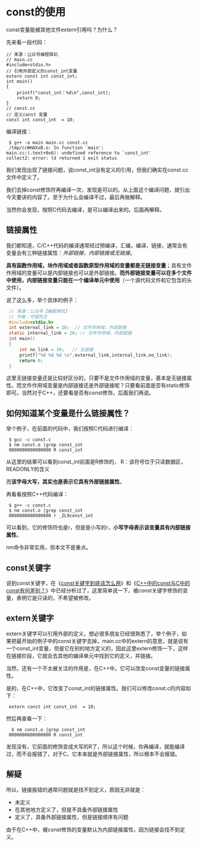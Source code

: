 # const的使用

const变量能被其他文件extern引用吗？为什么？

先来看一段代码：

```
// 来源：公众号编程珠玑
// main.cc
#include<stdio.h>
// 引用外部定义的const_int变量
extern const int const_int;
int main()
{
    printf("const_int：%d\n",const_int);
    return 0;
}
// const.cc
// 定义const 变量
const int const_int  = 10;
```

编译链接：

```
 $ g++ -o main main.cc const.cc
 /tmp/ccWHAXxB.o: In function `main':
main.cc:(.text+0x6): undefined reference to `const_int'
collect2: error: ld returned 1 exit status
```

我们发现出现了链接问题，说const_int没有定义的引用，但我们确实在const.cc文件中定义了。

我们去掉const修饰符再编译一次，发现是可以的。从上面这个编译问题，就引出今天要讲的内容了。至于为什么会编译不过，最后再做解释。

当然你会发现，按照C代码去编译，是可以编译出来的。后面再解释。

## 链接属性

我们都知道，C/C++代码的编译通常经过预编译，汇编，编译，链接，通常会有变量会有三种链接属性：*外部链接，内部链接或无链接*。

**具有函数作用域，块作用域或者函数原型作用域的变量都是无链接变量**；具有文件作用域的变量可以是内部链接也可以是外部链接。**而外部链接变量可以在多个文件中使用，内部链接变量只能在一个编译单元中使用**（一个源代码文件和它包含的头文件）。

说了这么多，举个具体的例子：

```c
 // 来源：公众号【编程珠玑】
 // 作者：守望先生
 #include<stdio.h>
 int external_link = 10;  // 文件作用域，外部链接
 static internal_link = 20; // 文件作用域，内部链接
 int main()
 {
     int no_link = 30;   // 无链接
     printf("%d %d %d \n",external_link,internal_link,no_link);
     return 0;
 }
```

这里无链接变量还是比较好区分的，只要不是文件作用域的变量，基本是无链接属性。而文件作用域变量是内部链接还是外部链接呢？只要看前面是否有static修饰即可。当然对于C++，还要看是否有const修饰，后面我们再说。

## 如何知道某个变量是什么链接属性？

举个例子，在前面的代码中，我们按照C代码进行编译：

```
 $ gcc -c const.c 
 $ nm const.o |grep const_int
 0000000000000000 R const_int
```

从这里的结果可以看到const_int前面是R修饰的，
R：该符号位于只读数据区，READONLY的含义

而**该字母大写，其实也是表示它具有外部链接属性**。

再看看按照C++代码编译：

```
 $ g++ -c const.c
 $ nm const.o |grep const_int
 0000000000000000 r _ZL9const_int
```

可以看到，它的修饰符也是r，但是是小写的r，**小写字母表示该变量具有内部链接属性**。

nm命令非常实用，但本文不是重点。

## const关键字

说到const关键字，在《[const关键字到底该怎么用](http://mp.weixin.qq.com/s?__biz=MzI2OTA3NTk3Ng==&mid=2649284386&idx=1&sn=f2f6ad51cd026540f86759f3f93eb92c&chksm=f2f9ac45c58e25532915537153b0d5d0da74cc698058f9435a8ad02e111798e14f78ce6d188a&scene=21#wechat_redirect)》和《[C++中的const与C中的const有何差别？](http://mp.weixin.qq.com/s?__biz=MzI2OTA3NTk3Ng==&mid=2649285188&idx=1&sn=466f1615439b1c5be4321ad4ac6656ec&chksm=f2f99123c58e1835db31e73444e1457ebe9966112ef0b102426e7d4bc9f2a9fc598e861c5900&scene=21#wechat_redirect)》中已经分析过了，这里简单说一下，被const关键字修饰的变量，表明它是只读的，不希望被修改。

## extern关键字

extern关键字可以引用外部的定义，想必很多朋友已经很熟悉了，举个例子，如果把最开始的例子中的const关键字去掉，main.cc中的extern的意思，就是说有一个const_int变量，但是它在别的地方定义的，因此这里extern修饰一下，这样在链接阶段，它就会去其他的编译单元中找到它的定义，并链接。

当然，还有一个不太被关注的作用是，在C++中，它可以改变const变量的链接属性。

是的，在C++中，它改变了const_int的链接属性。我们可以修改const.c的内容如下：

```
 extern const int const_int  = 10;
```

然后再查看一下：

```
  $ nm const.o |grep const_int
 0000000000000000 R const_int
```

发现没有，它前面的修饰变成大写的R了，所以这个时候，你再编译，就能编译过，而不会报错了，对于C，它本来就是外部链接属性，所以根本不会报错。

## 解疑

所以，链接报错的通常问题就是找不到定义，原因无非就是：

- 未定义
- 在其他地方定义了，但是不具备外部链接属性
- 定义了，具备外部链接属性，但是链接顺序有问题

由于在C++中，被const修饰的变量默认为内部链接属性，因为链接会找不到定义。

